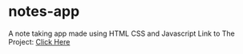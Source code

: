 # notes-app
A note taking app made using HTML CSS and Javascript
Link to The Project: [Click Here](https://dugdug13.github.io/password-maker/)

